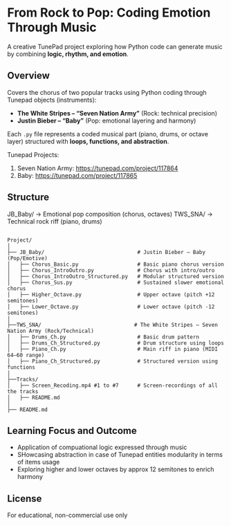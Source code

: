 
# From Rock to Pop: Coding Emotion Through Music

A creative TunePad project exploring how Python code can generate music by combining **logic, rhythm, and emotion**.

## Overview
Covers the chorus of two popular tracks using Python coding through Tunepad objects (instruments):
- **The White Stripes – “Seven Nation Army”** (Rock: technical precision)  
- **Justin Bieber – “Baby”** (Pop: emotional layering and harmony)

Each `.py` file represents a coded musical part (piano, drums, or octave layer) structured with **loops, functions, and abstraction**.

Tunepad Projects:
1. Seven Nation Army: https://tunepad.com/project/117864
2. Baby: https://tunepad.com/project/117865

## Structure

JB_Baby/      → Emotional pop composition (chorus, octaves)
TWS_SNA/      → Technical rock riff (piano, drums)

```

Project/
│
├── JB_Baby/                              # Justin Bieber – Baby (Pop/Emotive)
│   ├── Chorus_Basic.py                   # Basic piano chorus version
│   ├── Chorus_IntroOutro.py              # Chorus with intro/outro
│   ├── Chorus_IntroOutro_Structured.py   # Modular structured version
│   ├── Chorus_Sus.py                     # Sustained slower emotional chorus
│   ├── Higher_Octave.py                  # Upper octave (pitch +12 semitones)
│   ├── Lower_Octave.py                   # Lower octave (pitch -12 semitones)
│
├──TWS_SNA/                              # The White Stripes – Seven Nation Army (Rock/Technical)
│   ├── Drums_Ch.py                       # Basic drum pattern
│   ├── Drums_Ch_Structured.py            # Drum structure using loops
│   ├── Piano_Ch.py                       # Main riff in piano (MIDI 64–60 range)
│   ├── Piano_Ch_Structured.py            # Structured version using functions
│
├──Tracks/ 
│   ├── Screen_Recoding.mp4 #1 to #7      # Screen-recordings of all the tracks
│   ├── README.md
│
├── README.md

```



## Learning Focus and Outcome
- Application of compuational logic expressed through music
- SHowcasing abstraction in case of Tunepad entities modularity in terms of items usage
- Exploring higher and lower octaves by approx 12 semitones to enrich harmony

## License
For educational, non-commercial use only
